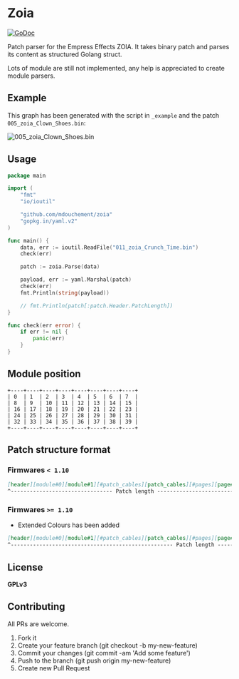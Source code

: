 # Zoia

[![GoDoc](https://img.shields.io/badge/godoc-reference-blue.svg)](https://pkg.go.dev/github.com/mdouchement/zoia)

Patch parser for the Empress Effects ZOIA. It takes binary patch and parses its content as structured Golang struct.

Lots of module are still not implemented, any help is appreciated to create module parsers.

## Example

This graph has been generated with the script in `_example` and the patch `005_zoia_Clown_Shoes.bin`:

![005_zoia_Clown_Shoes.bin](https://user-images.githubusercontent.com/6150317/86532522-01705900-becb-11ea-8faf-5eeacd5a211e.png)

## Usage

```go
package main

import (
	"fmt"
	"io/ioutil"

	"github.com/mdouchement/zoia"
	"gopkg.in/yaml.v2"
)

func main() {
	data, err := ioutil.ReadFile("011_zoia_Crunch_Time.bin")
	check(err)

	patch := zoia.Parse(data)

	payload, err := yaml.Marshal(patch)
	check(err)
	fmt.Println(string(payload))

	// fmt.Println(patch[:patch.Header.PatchLength])
}

func check(err error) {
	if err != nil {
		panic(err)
	}
}
```

## Module position

```
+----+----+----+----+----+----+----+----+
| 0  | 1  | 2  | 3  | 4  | 5  | 6  | 7  |
| 8  | 9  | 10 | 11 | 12 | 13 | 14 | 15 |
| 16 | 17 | 18 | 19 | 20 | 21 | 22 | 23 |
| 24 | 25 | 26 | 27 | 28 | 29 | 30 | 31 |
| 32 | 33 | 34 | 35 | 36 | 37 | 38 | 39 |
+----+----+----+----+----+----+----+----+
```

## Patch structure format

### Firmwares `< 1.10`

```md
[header][module#0][module#1][#patch_cables][patch_cables][#pages][page#1][page#2][padding]
^-------------------------------- Patch length ---------------------------------^
```

### Firmwares `>= 1.10`

- Extended Colours has been added

```md
[header][module#0][module#1][#patch_cables][patch_cables][#pages][page#1][page#2][module#0_extra][module#1_extra][padding]
^--------------------------------------------------- Patch length ----------------------------------------------^
```

## License

**GPLv3**


## Contributing

All PRs are welcome.

1. Fork it
2. Create your feature branch (git checkout -b my-new-feature)
3. Commit your changes (git commit -am 'Add some feature')
5. Push to the branch (git push origin my-new-feature)
6. Create new Pull Request